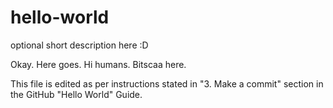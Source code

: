 # hello-world
optional short description here :D

Okay. Here goes. Hi humans.
Bitscaa here.

This file is edited as per instructions stated in "3. Make a commit" section in the GitHub "Hello World" Guide.
